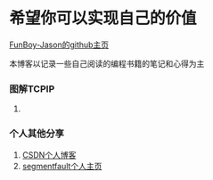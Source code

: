 # 希望你可以实现自己的价值

[FunBoy-Jason的github主页](https://github.com/FunBoy-Jason)

本博客以记录一些自己阅读的编程书籍的笔记和心得为主

### 图解TCPIP 
  1.

### 个人其他分享
1.  [CSDN个人博客](https://me.csdn.net/qq_45903258)<br>
2.  [segmentfault个人主页](https://segmentfault.com/u/funboy_jason)
